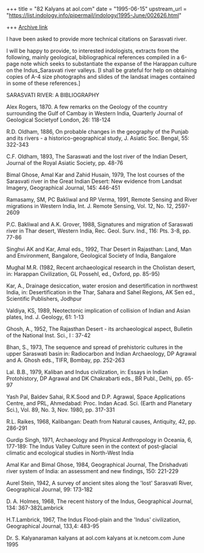 +++
title = "82 Kalyans at aol.com"
date = "1995-06-15"
upstream_url = "https://list.indology.info/pipermail/indology/1995-June/002626.html"

+++
[Archive link](https://list.indology.info/pipermail/indology/1995-June/002626.html)

I have been asked to provide more technical citations on Sarasvati river. 

I will be happy to provide, to interested indologists, extracts from the
following, mainly geological, bibliographical references compiled in a 6-page
note which seeks to substantiate the expanse of the Harappan culture on the
Indus_Sarasvati river valleys. [I shall be grateful for help on obtaining
copies of A-4 size photographs and slides of the landsat images contained in
some of these references.]

SARASVATI RIVER: A BIBLIOGRAPHY

Alex Rogers, 1870. A few remarks on the Geology of the country surrounding
the Gulf of Cambay in Western India, Quarterly Journal of Geological
Societyof London, 26: 118-124

R.D. Oldham, 1886, On probable changes in the geography of the Punjab and its
rivers - a historico-geographical study, J. Asiatic Soc. Bengal, 55: 322-343

C.F. Oldham, 1893, The Saraswati and the lost river of the Indian Desert,
Journal of the Royal Asiatic Society, pp. 48-76

Bimal Ghose, Amal Kar and Zahid Husain, 1979, The lost courses of the
Sarasvati river in the Great Indian Desert: New evidence from Landsat
Imagery, Geographical Journal, 145: 446-451

Ramasamy, SM, PC Bakliwal and RP Verma, 1991, Remote Sensing and River
migrations in Western India, Int. J. Remote Sensing, Vol. 12, No. 12,
2597-2609

P.C. Bakliwal and A.K. Grover, 1988, Signatures and migration of Saraswati
river in Thar desert, Western India, Rec. Geol. Surv. Ind., 116: Pts. 3-8,
pp. 77-86

Singhvi AK and Kar, Amal eds., 1992, Thar Desert in Rajasthan: Land, Man and
Environment, Bangalore, Geological Society of India, Bangalore

Mughal M.R. (1982, Recent archaeological research in the Cholistan desert,
in: Harappan Civilization, GL Possehl, ed., Oxford, pp. 85-95)

Kar, A., Drainage  desiccation, water erosion and desertification in
northwest India, in: Desertification in the Thar, Sahara and Sahel Regions,
AK Sen ed., Scientific Publishers, Jodhpur

Valdiya, KS, 1989, Neotectonic implication of collision of Indian and Asian
plates, Ind. J. Geology, 61: 1-13

Ghosh, A., 1952, The Rajasthan Desert - its archaeological aspect, Bulletin
of the National Inst. Sci., I : 37-42

Bhan, S., 1973, The sequence and spread of prehistoric cultures in the upper
Saraswati basin in: Radiocarbon and Indian Archaeology, DP Agrawal and A.
Ghosh eds., TIFR, Bombay, pp. 252-263

Lal. B.B., 1979, Kaliban and Indus civilization, in: Essays in Indian
Protohistory, DP Agrawal and DK Chakrabarti eds., BR Publ., Delhi, pp. 65-97

Yash Pal, Baldev Sahai, R.K.Sood and D.P. Agrawal, Space Applications Centre,
and PRL, Ahmedabad: Proc. Indan Acad. Sci. (Earth and Planetary Sci.), Vol.
89, No. 3, Nov. 1980, pp. 317-331

R.L. Raikes, 1968, Kalibangan: Death from Natural causes, Antiquity, 42, pp.
286-291

Gurdip Singh, 1971, Archaeology and Physical Anthropology in Oceania, 6,
177-189: The Indus Valley Culture seen in the context of post-glacial
climatic and ecological studies in North-West India

Amal Kar and Bimal Ghose, 1984, Geographical Journal, The Drishadvati river
system of India: an assessment and new findings, 150: 221-229

Aurel Stein, 1942, A survey of ancient sites along the 'lost' Sarasvati
River, Geographical Journal, 99: 173-182

D. A. Holmes, 1968, The recent history of the Indus, Geographical Journal,
134: 367-382Lambrick 

H.T.Lambrick, 1967, The Indus Flood-plain and the 'Indus' civilization,
Geographical Journal, 133,4: 483-95

Dr. S. Kalyanaraman
kalyans at aol.com
kalyans at ix.netcom.com
June 1995





